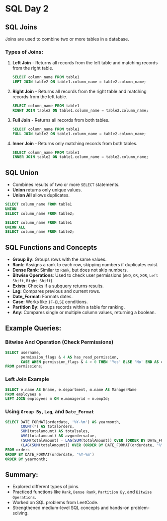# SQL Day 2

## SQL Joins
Joins are used to combine two or more tables in a database.

### Types of Joins:
1. **Left Join** - Returns all records from the left table and matching records from the right table.
   ```sql
   SELECT column_name FROM table1
   LEFT JOIN table2 ON table1.column_name = table2.column_name;
   ```
2. **Right Join** - Returns all records from the right table and matching records from the left table.
   ```sql
   SELECT column_name FROM table1
   RIGHT JOIN table2 ON table1.column_name = table2.column_name;
   ```
3. **Full Join** - Returns all records from both tables.
   ```sql
   SELECT column_name FROM table1
   FULL JOIN table2 ON table1.column_name = table2.column_name;
   ```
4. **Inner Join** - Returns only matching records from both tables.
   ```sql
   SELECT column_name FROM table1
   INNER JOIN table2 ON table1.column_name = table2.column_name;
   ```

## SQL Union
- Combines results of two or more `SELECT` statements.
- **Union** returns only unique values.
- **Union All** allows duplicates.

```sql
SELECT column_name FROM table1
UNION
SELECT column_name FROM table2;

SELECT column_name FROM table1
UNION ALL
SELECT column_name FROM table2;
```

## SQL Functions and Concepts
- **Group By**: Groups rows with the same values.
- **Rank**: Assigns a rank to each row, skipping numbers if duplicates exist.
- **Dense Rank**: Similar to `Rank`, but does not skip numbers.
- **Bitwise Operations**: Used to check user permissions (`AND`, `OR`, `XOR`, `Left Shift`, `Right Shift`).
- **Exists**: Checks if a subquery returns results.
- **Lag**: Compares previous and current rows.
- **Date_Format**: Formats dates.
- **Case**: Works like `IF-ELSE` conditions.
- **Partition By**: Groups records within a table for ranking.
- **Any**: Compares single or multiple column values, returning a boolean.

## Example Queries:

### Bitwise And Operation (Check Permissions)
```sql
SELECT username,
       permission_flags & 4 AS has_read_permission,
       CASE WHEN permission_flags & 4 > 0 THEN 'Yes' ELSE 'No' END AS can_read
FROM permissions;
```

### Left Join Example
```sql
SELECT e.name AS Ename, e.department, m.name AS ManagerName
FROM employees e
LEFT JOIN employees m ON e.managerid = m.empId;
```

### Using `Group By`, `Lag`, and `Date_Format`
```sql
SELECT DATE_FORMAT(orderdate, '%Y-%m') AS yearmonth,
       COUNT(*) AS totalorders,
       SUM(totalamount) AS totalsales,
       AVG(totalamount) AS avgordervalue,
       (SUM(totalAmount) - LAG(SUM(totalAmount)) OVER (ORDER BY DATE_FORMAT(orderdate, '%Y-%m'))) /
       (LAG(SUM(totalAmount)) OVER (ORDER BY DATE_FORMAT(orderdate, '%Y-%m'))) * 100 AS MoMGrowth
FROM orders
GROUP BY DATE_FORMAT(orderdate, '%Y-%m')
ORDER BY yearmonth;
```

## Summary:
- Explored different types of joins.
- Practiced functions like `Rank`, `Dense Rank`, `Partition By`, and `Bitwise Operations`.
- Worked on SQL problems from LeetCode.
- Strengthened medium-level SQL concepts and hands-on problem-solving.

